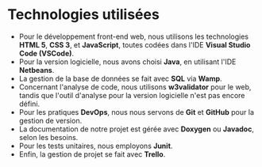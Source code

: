 # Technologies utilisées

- Pour le développement front-end web, nous utilisons les technologies **HTML 5**, **CSS 3**, et **JavaScript**, toutes codées dans l'IDE **Visual Studio Code (VSCode)**.
- Pour la version logicielle, nous avons choisi **Java**, en utilisant l'IDE **Netbeans**.
- La gestion de la base de données se fait avec **SQL** via **Wamp**.
- Concernant l'analyse de code, nous utilisons **w3validator** pour le web, tandis que l'outil d'analyse pour la version logicielle n'est pas encore défini.
- Pour les pratiques **DevOps**, nous nous servons de **Git** et **GitHub** pour la gestion de version.
- La documentation de notre projet est gérée avec **Doxygen** ou **Javadoc**, selon les besoins.
- Pour les tests unitaires, nous employons **Junit**.
- Enfin, la gestion de projet se fait avec **Trello**.


